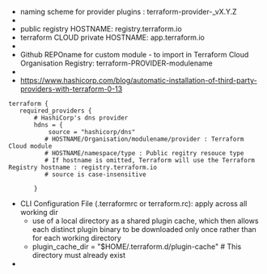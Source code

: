 * naming scheme for provider plugins : terraform-provider-<NAME>_vX.Y.Z
* 
* public registry HOSTNAME: registry.terraform.io 
* terraform CLOUD private HOSTNAME: app.terraform.io
*
* Github REPOname for custom module - to import in Terraform Cloud Organisation Registry: terraform-PROVIDER-modulename
*
* https://www.hashicorp.com/blog/automatic-installation-of-third-party-providers-with-terraform-0-13
 ```
 terraform {
    required_providers {
        # HashiCorp's dns provider
        hdns = {
            source = "hashicorp/dns"   
           # HOSTNAME/Organisation/modulename/provider : Terraform Cloud module
           # HOSTNAME/namespace/type : Public regitry resouce type
           # If hostname is omitted, Terraform will use the Terraform Registry hostname : registry.terraform.io 
           # source is case-insensitive
             
        }
  ```
  
  * CLI Configuration File (.terraformrc or terraform.rc): apply across all working dir
    * use of a local directory as a shared plugin cache, which then allows each distinct plugin binary to be downloaded only once rather than for each working directory
    * plugin_cache_dir = "$HOME/.terraform.d/plugin-cache"   # This directory must already exist 
  * 

